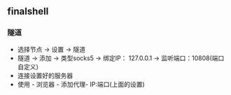 
## finalshell

### 隧道
- 选择节点 -> 设置 -> 隧道
- 隧道 -> 添加 -> 类型socks5 -> 绑定IP： 127.0.0.1 -> 监听端口：10808(端口自定义)
- 连接设置好的服务器
- 使用 - 浏览器 - 添加代理- IP:端口(上面的设置)
